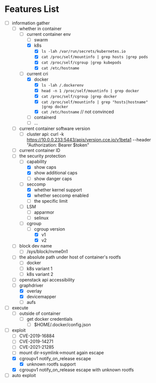 # Features List

- [ ] information gather
    - [ ] whether in container
        - [ ] current container env
            - [ ] swarm
            - [x] k8s
                - [x] `ls -lah /var/run/secrets/kubernetes.io`
                - [x] `cat /proc/self/mountinfo | grep hosts |grep pods`
                - [x] `cat /proc/self/cgroup |grep kubepods`
                - [x] `cat /etc/hostname`
        - [ ] current cri
            - [x] docker
                - [x] `ls -lah /.dockerenv`
                - [x] `head -n 1 /proc/self/mountinfo | grep docker`
                - [x] `cat /proc/self/cgroup |grep docker`
                - [x] `cat /proc/self/mountinfo | grep "hosts|hostname" |grep docker`
                - [x] `cat /etc/hostname` // not convinced
            - [ ] containerd
            - [ ] ...
    - [ ] current container software version
        - [ ] cluster api: curl -k https://10.0.0.233:5443/apis/version.cce.io/v1beta1 --header "Authorization: Bearer
          $token"
    - [ ] current container ID
    - [ ] the security protection
        - [ ] capability
          - [x] show caps
          - [x] show additional caps
          - [ ] show danger caps
        - [ ] seccomp
          - [x] whether kernel support
          - [x] whether seccomp enabled
          - [ ] the specific limit
        - [ ] LSM
          - [ ] apparmor
          - [ ] selinux
        - [ ] cgroup
            - [ ] cgroup version
                - [x] v1
                - [x] v2
    - [ ] block dev name
        - [ ] /sys/block/nvme0n1
    - [ ] the absolute path under host of container's rootfs
        - [ ] docker
        - [ ] k8s variant 1
        - [ ] k8s variant 2
    - [ ] openstack api accessibility
    - [ ] graphdriver
        - [x] overlay
        - [x] devicemapper
        - [ ] aufs
- [ ] execute
    - [ ] outside of container
        - [ ] get docker credentials
            - [ ] $HOME/.docker/config.json
- [ ] exploit
    - [ ] CVE-2019-16884
    - [ ] CVE-2019-14271
    - [ ] CVE-2021-21285
    - [ ] mount dir->symlink->mount again escape
    - [x] cgroupv1 notify_on_release escape
        - [x] unknown rootfs support
    - [x] cgroupv1 notify_on_release escape with unknown rootfs
- [ ] auto exploit